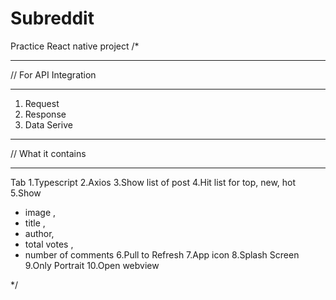 # Subreddit
Practice React native project 
/* 

**************************
// For API Integration
**************************

 1. Request
 2. Response
 3. Data Serive

***************************
// What it contains 
***************************

 Tab 
1.Typescript 
2.Axios
3.Show list of post 
4.Hit list for top, new, hot 
5.Show
   - image ,
   - title ,
   - author,
   - total votes ,
   - number of comments
6.Pull to Refresh
7.App icon
8.Splash Screen
9.Only Portrait
10.Open webview 

*/
